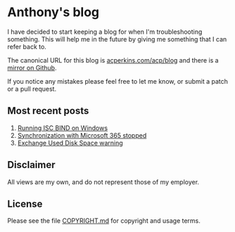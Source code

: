 # Anthony's blog

I have decided to start keeping a blog for when I'm troubleshooting something. This will help me in
the future by giving me something that I can refer back to.

The canonical URL for this blog is
[acperkins.com/acp/blog](https://acperkins.com/acp/blog) and there is a
[mirror on Github](https://github.com/acperkins/blog).

If you notice any mistakes please feel free to let me know, or submit a patch or a pull request.

## Most recent posts

1. [Running ISC BIND on Windows](2021/2021-03-30_BindOnWindows.md)
1. [Synchronization with Microsoft 365 stopped](2021/2021-03-12_SyncStopped365.md)
1. [Exchange Used Disk Space warning](2020/2020-10-23_ExchangeUsedDiskSpace.md)

## Disclaimer

All views are my own, and do not represent those of my employer.

## License

Please see the file [COPYRIGHT.md](COPYRIGHT.md) for copyright and usage terms.
